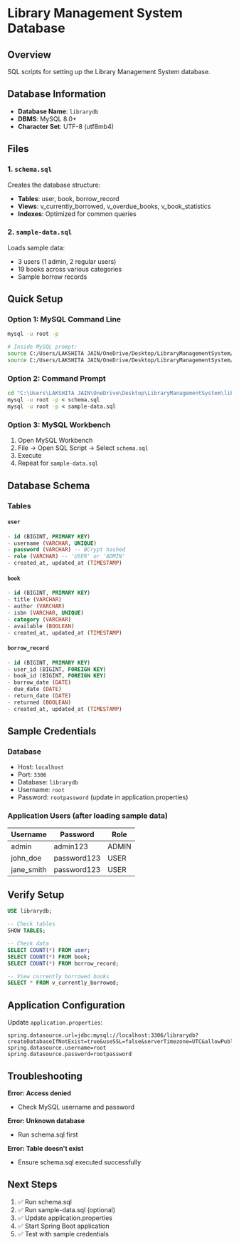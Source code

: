 # Library Management System Database

## Overview
SQL scripts for setting up the Library Management System database.

## Database Information
- **Database Name**: `librarydb`
- **DBMS**: MySQL 8.0+
- **Character Set**: UTF-8 (utf8mb4)

## Files

### 1. `schema.sql`
Creates the database structure:
- **Tables**: user, book, borrow_record
- **Views**: v_currently_borrowed, v_overdue_books, v_book_statistics
- **Indexes**: Optimized for common queries

### 2. `sample-data.sql`
Loads sample data:
- 3 users (1 admin, 2 regular users)
- 19 books across various categories
- Sample borrow records

## Quick Setup

### Option 1: MySQL Command Line
```bash
mysql -u root -p

# Inside MySQL prompt:
source C:/Users/LAKSHITA JAIN/OneDrive/Desktop/LibraryManagementSystem/library-management-database/schema.sql
source C:/Users/LAKSHITA JAIN/OneDrive/Desktop/LibraryManagementSystem/library-management-database/sample-data.sql
```

### Option 2: Command Prompt
```cmd
cd "C:\Users\LAKSHITA JAIN\OneDrive\Desktop\LibraryManagementSystem\library-management-database"
mysql -u root -p < schema.sql
mysql -u root -p < sample-data.sql
```

### Option 3: MySQL Workbench
1. Open MySQL Workbench
2. File → Open SQL Script → Select `schema.sql`
3. Execute
4. Repeat for `sample-data.sql`

## Database Schema

### Tables

#### `user`
```sql
- id (BIGINT, PRIMARY KEY)
- username (VARCHAR, UNIQUE)
- password (VARCHAR) -- BCrypt hashed
- role (VARCHAR) -- 'USER' or 'ADMIN'
- created_at, updated_at (TIMESTAMP)
```

#### `book`
```sql
- id (BIGINT, PRIMARY KEY)
- title (VARCHAR)
- author (VARCHAR)
- isbn (VARCHAR, UNIQUE)
- category (VARCHAR)
- available (BOOLEAN)
- created_at, updated_at (TIMESTAMP)
```

#### `borrow_record`
```sql
- id (BIGINT, PRIMARY KEY)
- user_id (BIGINT, FOREIGN KEY)
- book_id (BIGINT, FOREIGN KEY)
- borrow_date (DATE)
- due_date (DATE)
- return_date (DATE)
- returned (BOOLEAN)
- created_at, updated_at (TIMESTAMP)
```

## Sample Credentials

### Database
- Host: `localhost`
- Port: `3306`
- Database: `librarydb`
- Username: `root`
- Password: `rootpassword` (update in application.properties)

### Application Users (after loading sample data)
| Username | Password | Role |
|----------|----------|------|
| admin | admin123 | ADMIN |
| john_doe | password123 | USER |
| jane_smith | password123 | USER |

## Verify Setup

```sql
USE librarydb;

-- Check tables
SHOW TABLES;

-- Check data
SELECT COUNT(*) FROM user;
SELECT COUNT(*) FROM book;
SELECT COUNT(*) FROM borrow_record;

-- View currently borrowed books
SELECT * FROM v_currently_borrowed;
```

## Application Configuration

Update `application.properties`:
```properties
spring.datasource.url=jdbc:mysql://localhost:3306/librarydb?createDatabaseIfNotExist=true&useSSL=false&serverTimezone=UTC&allowPublicKeyRetrieval=true
spring.datasource.username=root
spring.datasource.password=rootpassword
```

## Troubleshooting

**Error: Access denied**
- Check MySQL username and password

**Error: Unknown database**
- Run schema.sql first

**Error: Table doesn't exist**
- Ensure schema.sql executed successfully

## Next Steps

1. ✅ Run schema.sql
2. ✅ Run sample-data.sql (optional)
3. ✅ Update application.properties
4. ✅ Start Spring Boot application
5. ✅ Test with sample credentials
